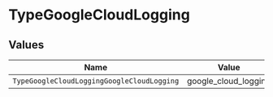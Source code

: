 # TypeGoogleCloudLogging


## Values

| Name                                       | Value                                      |
| ------------------------------------------ | ------------------------------------------ |
| `TypeGoogleCloudLoggingGoogleCloudLogging` | google_cloud_logging                       |
